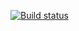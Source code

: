 [![Build status](https://ci.appveyor.com/api/projects/status/9q9am2f4r90n9kqh?svg=true)](https://ci.appveyor.com/project/ElenaRuzha/postman)
